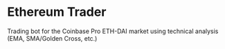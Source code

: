 # Ethereum Trader
Trading bot for the Coinbase Pro ETH-DAI market using technical analysis (EMA, SMA/Golden Cross, etc.)